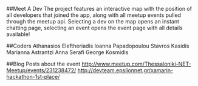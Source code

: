 ##Meet A Dev
The project  features an interactive map with the position of all developers that joined the app, along with all meetup events pulled through the meetup api. Selecting a dev on the map opens an instant chatting page, selecting an event opens the event page with all details available!

##Coders
Athanasios Eleftheriadis
Ioanna Papadopoulou
Stavros Kasidis
Marianna Astrantzi
Anna Serafi
George Kosmidis

##Blog Posts about the event
http://www.meetup.com/Thessaloniki-NET-Meetup/events/231238472/
http://devteam.epsilonnet.gr/xamarin-hackathon-1st-place/
